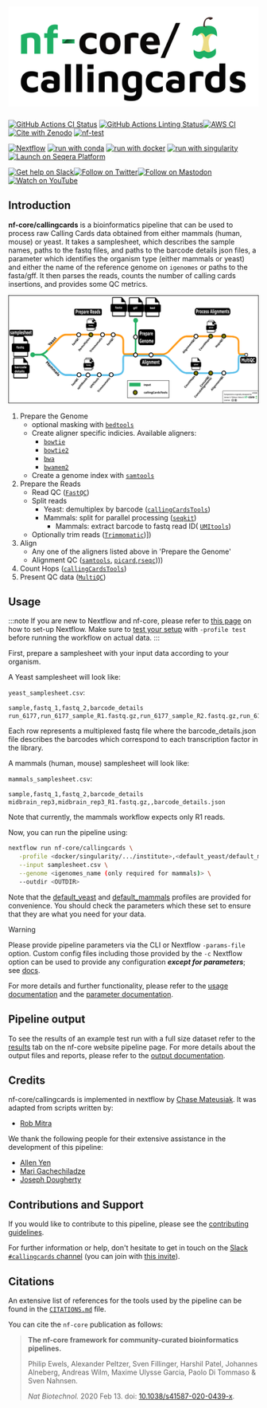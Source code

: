 <h1>
  <picture>
    <source media="(prefers-color-scheme: dark)" srcset="docs/images/nf-core-callingcards_logo_dark.png">
    <img alt="nf-core/callingcards" src="docs/images/nf-core-callingcards_logo_light.png">
  </picture>
</h1>

[![GitHub Actions CI Status](https://github.com/nf-core/callingcards/actions/workflows/ci.yml/badge.svg)](https://github.com/nf-core/callingcards/actions/workflows/ci.yml)
[![GitHub Actions Linting Status](https://github.com/nf-core/callingcards/actions/workflows/linting.yml/badge.svg)](https://github.com/nf-core/callingcards/actions/workflows/linting.yml)[![AWS CI](https://img.shields.io/badge/CI%20tests-full%20size-FF9900?labelColor=000000&logo=Amazon%20AWS)](https://nf-co.re/callingcards/results)[![Cite with Zenodo](http://img.shields.io/badge/DOI-10.5281/zenodo.11281597-1073c8?labelColor=000000)](https://doi.org/10.5281/zenodo.11281597)
[![nf-test](https://img.shields.io/badge/unit_tests-nf--test-337ab7.svg)](https://www.nf-test.com)

[![Nextflow](https://img.shields.io/badge/nextflow%20DSL2-%E2%89%A524.04.2-23aa62.svg)](https://www.nextflow.io/)
[![run with conda](http://img.shields.io/badge/run%20with-conda-3EB049?labelColor=000000&logo=anaconda)](https://docs.conda.io/en/latest/)
[![run with docker](https://img.shields.io/badge/run%20with-docker-0db7ed?labelColor=000000&logo=docker)](https://www.docker.com/)
[![run with singularity](https://img.shields.io/badge/run%20with-singularity-1d355c.svg?labelColor=000000)](https://sylabs.io/docs/)
[![Launch on Seqera Platform](https://img.shields.io/badge/Launch%20%F0%9F%9A%80-Seqera%20Platform-%234256e7)](https://cloud.seqera.io/launch?pipeline=https://github.com/nf-core/callingcards)

[![Get help on Slack](http://img.shields.io/badge/slack-nf--core%20%23callingcards-4A154B?labelColor=000000&logo=slack)](https://nfcore.slack.com/channels/callingcards)[![Follow on Twitter](http://img.shields.io/badge/twitter-%40nf__core-1DA1F2?labelColor=000000&logo=twitter)](https://twitter.com/nf_core)[![Follow on Mastodon](https://img.shields.io/badge/mastodon-nf__core-6364ff?labelColor=FFFFFF&logo=mastodon)](https://mstdn.science/@nf_core)[![Watch on YouTube](http://img.shields.io/badge/youtube-nf--core-FF0000?labelColor=000000&logo=youtube)](https://www.youtube.com/c/nf-core)

## Introduction

**nf-core/callingcards** is a bioinformatics pipeline that can be used to process raw Calling Cards data obtained from either mammals (human, mouse) or yeast. It takes a samplesheet, which describes the sample names, paths to the fastq files, and paths to the barcode details json files, a parameter which identifies the
organism type (either mammals or yeast) and either the name of the reference genome on `igenomes` or paths to the fasta/gff. It then parses the reads, counts the
number of calling cards insertions, and provides some QC metrics.

![nf-core/rnaseq metro map](docs/images/callingcards_metro_diagram.png)

1. Prepare the Genome
   - optional masking with [`bedtools`](https://bedtools.readthedocs.io/en/latest/)
   - Create aligner specific indicies. Available aligners:
     - [`bowtie`](https://bowtie-bio.sourceforge.net/index.shtml)
     - [`bowtie2`](http://bowtie-bio.sourceforge.net/bowtie2/index.shtml)
     - [`bwa`](http://bio-bwa.sourceforge.net/)
     - [`bwamem2`](https://github.com/bwa-mem2/bwa-mem2)
   - Create a genome index with [`samtools`](http://www.htslib.org/)
2. Prepare the Reads
   - Read QC ([`FastQC`](https://www.bioinformatics.babraham.ac.uk/projects/fastqc/))
   - Split reads
     - Yeast: demultiplex by barcode ([`callingCardsTools`](https://github.com/cmatKhan/callingCardsTools))
     - Mammals: split for parallel processing ([`seqkit`](https://bioinf.shenwei.me/seqkit/))
       - Mammals: extract barcode to fastq read ID( [`UMItools`](https://umi-tools.readthedocs.io/en/latest/QUICK_START.html))
   - Optionally trim reads ([`Trimmomatic`](http://www.usadellab.org/cms/?page=trimmomatic))])
3. Align
   - Any one of the aligners listed above in 'Prepare the Genome'
   - Alignment QC ([`samtools`](http://www.htslib.org/),
     [`picard`](https://broadinstitute.github.io/picard/),[`rseqc`](http://rseqc.sourceforge.net/))))
4. Count Hops ([`callingCardsTools`](https://cmatkhan.github.io/callingCardsTools/))
5. Present QC data ([`MultiQC`](http://multiqc.info/))

## Usage

:::note
If you are new to Nextflow and nf-core, please refer to [this page](https://nf-co.re/docs/usage/installation) on how
to set-up Nextflow. Make sure to [test your setup](https://nf-co.re/docs/usage/introduction#how-to-run-a-pipeline)
with `-profile test` before running the workflow on actual data.
:::

First, prepare a samplesheet with your input data according to your organism.

A Yeast samplesheet will look like:

`yeast_samplesheet.csv`:

```csv
sample,fastq_1,fastq_2,barcode_details
run_6177,run_6177_sample_R1.fastq.gz,run_6177_sample_R2.fastq.gz,run_6177_barcode_details.json
```

Each row represents a multiplexed fastq file where the barcode_details.json file
describes the barcodes which correspond to each transcription factor in the library.

A mammals (human, mouse) samplesheet will look like:

`mammals_samplesheet.csv`:

```csv
sample,fastq_1,fastq_2,barcode_details
midbrain_rep3,midbrain_rep3_R1.fastq.gz,,barcode_details.json
```

Note that currently, the mammals workflow expects only R1 reads.

Now, you can run the pipeline using:

```bash
nextflow run nf-core/callingcards \
   -profile <docker/singularity/.../institute>,<default_yeast/default_mammals> \
   --input samplesheet.csv \
   --genome <igenomes_name (only required for mammals)> \
   --outdir <OUTDIR>
```

Note that the [default_yeast](conf/default_yeast.config) and
[default_mammals](conf/default_mammals.config) profiles are provided for
convenience. You should check the parameters which these set to ensure that
they are what you need for your data.

> [!WARNING]
> Please provide pipeline parameters via the CLI or Nextflow `-params-file` option. Custom config files including those provided by the `-c` Nextflow option can be used to provide any configuration _**except for parameters**_; see [docs](https://nf-co.re/docs/usage/getting_started/configuration#custom-configuration-files).

For more details and further functionality, please refer to the [usage documentation](https://nf-co.re/callingcards/usage) and the [parameter documentation](https://nf-co.re/callingcards/parameters).

## Pipeline output

To see the results of an example test run with a full size dataset refer to the [results](https://nf-co.re/callingcards/results) tab on the nf-core website pipeline page.
For more details about the output files and reports, please refer to the
[output documentation](https://nf-co.re/callingcards/output).

## Credits

nf-core/callingcards is implemented in nextflow by [Chase Mateusiak](https://orcid.org/0000-0002-2890-4242). It was adapted from scripts written by:

- [Rob Mitra](https://orcid.org/0000-0002-2680-4264)

We thank the following people for their extensive assistance in the development of this pipeline:

- [Allen Yen](https://orcid.org/0000-0002-3984-541X)
- [Mari Gachechiladze](https://dbbs.wustl.edu/people/mari-gachechiladze-mstp-in-phd-training/)
- [Joseph Dougherty](https://orcid.org/0000-0002-6385-3997)

## Contributions and Support

If you would like to contribute to this pipeline, please see the [contributing guidelines](.github/CONTRIBUTING.md).

For further information or help, don't hesitate to get in touch on the [Slack `#callingcards` channel](https://nfcore.slack.com/channels/callingcards) (you can join with [this invite](https://nf-co.re/join/slack)).

## Citations

An extensive list of references for the tools used by the pipeline can be found in the [`CITATIONS.md`](CITATIONS.md) file.

You can cite the `nf-core` publication as follows:

> **The nf-core framework for community-curated bioinformatics pipelines.**
>
> Philip Ewels, Alexander Peltzer, Sven Fillinger, Harshil Patel, Johannes Alneberg, Andreas Wilm, Maxime Ulysse Garcia, Paolo Di Tommaso & Sven Nahnsen.
>
> _Nat Biotechnol._ 2020 Feb 13. doi: [10.1038/s41587-020-0439-x](https://dx.doi.org/10.1038/s41587-020-0439-x).
